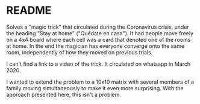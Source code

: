 README
=====

Solves a "magic trick" that circulated during the Coronavirus crisis, under the
heading "Stay at home" ("Quédate en casa"). It had people move freely on a 4x4
board where each cell was a card that denoted one of the rooms at home. In the
end the magician has everyone converge onto the same room, independently of how
they moved on previous trials.

I can't find a link to a video of the trick. It circulated on whatsapp in March
2020.

I wanted to extend the problem to a 10x10 matrix with several members of a
family moving simultaneously to make it even more surprising. With the approach
presented here, this isn't a problem.
